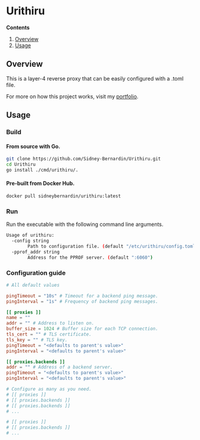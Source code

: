 # Urithiru

**Contents**
1. [Overview](#overview)
1. [Usage](#usage)

## Overview
This is a layer-4 reverse proxy that can be easily configured with a .toml file.

For more on how this project works, visit my [portfolio](https://sidney-bernardin.github.io/project/?id=urithiru).

## Usage

### Build

#### From source with Go.
```bash
git clone https://github.com/Sidney-Bernardin/Urithiru.git
cd Urithiru
go install ./cmd/urithiru/.
```

#### Pre-built from Docker Hub.
```bash
docker pull sidneybernardin/urithiru:latest
```

### Run
Run the executable with the following command line arguments.
```bash
Usage of urithiru:
  -config string
        Path to configuration file. (default "/etc/urithiru/config.toml")
  -pprof_addr string
        Address for the PPROF server. (default ":6060")
```

### Configuration guide
```toml
# All default values

pingTimeout = "10s" # Timeout for a backend ping message.
pingInterval = "1s" # Frequency of backend ping messages.

[[ proxies ]]
name = ""
addr = "" # Address to listen on.
buffer_size = 1024 # Buffer size for each TCP connection.
tls_cert = "" # TLS certificate.
tls_key = "" # TLS key.
pingTimeout = "<defaults to parent's value>"
pingInterval = "<defaults to parent's value>"

[[ proxies.backends ]]
addr = "" # Address of a backend server.
pingTimeout = "<defaults to parent's value>"
pingInterval = "<defaults to parent's value>"

# Configure as many as you need.
# [[ proxies ]]
# [[ proxies.backends ]]
# [[ proxies.backends ]]
# ...

# [[ proxies ]]
# [[ proxies.backends ]]
# ...
```
